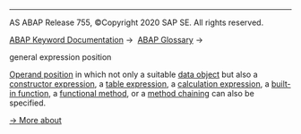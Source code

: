   

* * *

AS ABAP Release 755, ©Copyright 2020 SAP SE. All rights reserved.

[ABAP Keyword Documentation](javascript:call_link\('abenabap.htm'\)) →  [ABAP Glossary](javascript:call_link\('abenabap_glossary.htm'\)) → 

general expression position

[Operand position](javascript:call_link\('abenreading_position_glosry.htm'\) "Glossary Entry") in which not only a suitable [data object](javascript:call_link\('abendata_object_glosry.htm'\) "Glossary Entry") but also a [constructor expression](javascript:call_link\('abenconstructor_expression_glosry.htm'\) "Glossary Entry"), a [table expression](javascript:call_link\('abentable_expression_glosry.htm'\) "Glossary Entry"), a [calculation expression](javascript:call_link\('abencalculation_expression_glosry.htm'\) "Glossary Entry"), a [built-in function](javascript:call_link\('abenbuiltin_function_glosry.htm'\) "Glossary Entry"), a [functional method](javascript:call_link\('abenfunctional_method_glosry.htm'\) "Glossary Entry"), or a [method chaining](javascript:call_link\('abenmethod_chaining_glosry.htm'\) "Glossary Entry") can also be specified.

[→ More about](javascript:call_link\('abengeneral_expression_positions.htm'\))
